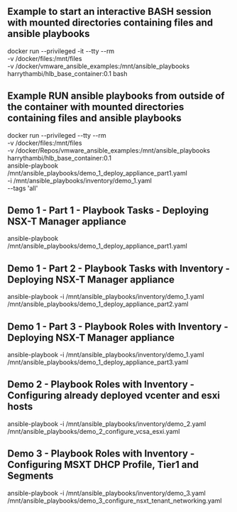 ## Example to start an interactive BASH session with mounted directories containing files and ansible playbooks
docker run --privileged -it --tty --rm \
-v /docker/files:/mnt/files \
-v /docker/vmware_ansible_examples:/mnt/ansible_playbooks \
harrythambi/hlb_base_container:0.1 bash

## Example RUN ansible playbooks from outside of the container with mounted directories containing files and ansible playbooks
docker run --privileged --tty --rm \
-v /docker/files:/mnt/files \
-v /docker/Repos/vmware_ansible_examples:/mnt/ansible_playbooks \
harrythambi/hlb_base_container:0.1 \
ansible-playbook /mnt/ansible_playbooks/demo_1_deploy_appliance_part1.yaml \
-i /mnt/ansible_playbooks/inventory/demo_1.yaml \
--tags 'all'


## Demo 1 - Part 1 - Playbook Tasks - Deploying NSX-T Manager appliance
ansible-playbook /mnt/ansible_playbooks/demo_1_deploy_appliance_part1.yaml

## Demo 1 - Part 2 - Playbook Tasks with Inventory - Deploying NSX-T Manager appliance
ansible-playbook -i /mnt/ansible_playbooks/inventory/demo_1.yaml /mnt/ansible_playbooks/demo_1_deploy_appliance_part2.yaml 

## Demo 1 - Part 3 - Playbook Roles with Inventory - Deploying NSX-T Manager appliance
ansible-playbook -i /mnt/ansible_playbooks/inventory/demo_1.yaml /mnt/ansible_playbooks/demo_1_deploy_appliance_part3.yaml 

## Demo 2 - Playbook Roles with Inventory - Configuring already deployed vcenter and esxi hosts
ansible-playbook -i /mnt/ansible_playbooks/inventory/demo_2.yaml /mnt/ansible_playbooks/demo_2_configure_vcsa_esxi.yaml 

## Demo 3 - Playbook Roles with Inventory - Configuring MSXT DHCP Profile, Tier1 and Segments
ansible-playbook -i /mnt/ansible_playbooks/inventory/demo_3.yaml /mnt/ansible_playbooks/demo_3_configure_nsxt_tenant_networking.yaml 